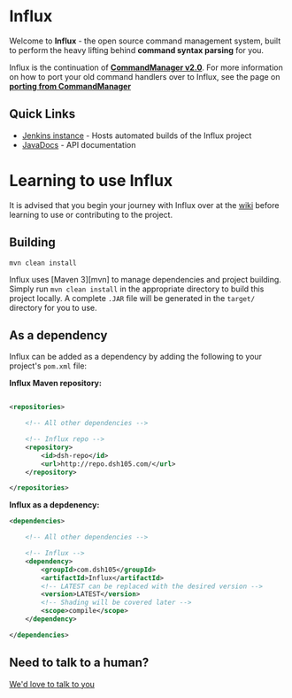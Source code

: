 Influx
=======

Welcome to **Influx** - the open source command management system, built to perform the heavy lifting behind **command syntax parsing** for you.

Influx is the continuation of **[CommandManager v2.0][cmd-manager]**. For more information on how to port your old command handlers over to Influx, see the page on **[porting from CommandManager][porting]**

## Quick Links

* [Jenkins instance][ci] - Hosts automated builds of the Influx project
* [JavaDocs][jd] - API documentation

# Learning to use Influx

It is advised that you begin your journey with Influx over at the [wiki][wiki] before learning to use or contributing to the project.

## Building

```
mvn clean install
```

Influx uses [Maven 3][mvn] to manage dependencies and project building. Simply run `mvn clean install` in the appropriate directory to build this project locally. A complete `.JAR` file will be generated in the `target/` directory for you to use.

## As a dependency

Influx can be added as a dependency by adding the following to your project's `pom.xml` file:

**Influx Maven repository:**

```xml

<repositories>

    <!-- All other dependencies -->

    <!-- Influx repo -->
    <repository>
        <id>dsh-repo</id>
        <url>http://repo.dsh105.com/</url>
    </repository>

</repositories>
```

**Influx as a depdenency:**
```xml
<dependencies>

    <!-- All other dependencies -->

    <!-- Influx -->
    <dependency>
        <groupId>com.dsh105</groupId>
        <artifactId>Influx</artifactId>
        <!-- LATEST can be replaced with the desired version -->
        <version>LATEST</version>
        <!-- Shading will be covered later -->
        <scope>compile</scope>
    </dependency>

</dependencies>
```

## Need to talk to a human?

[We'd love to talk to you][talk-to-us]



[cmd-manager]: https://github.com/DSH105/CommandManager/
[ci]: http://ci.dsh105.com/job/Influx
[jd]: http://jd.dsh105.com/Influx
[wiki]: https://github.com/DSH105/Influx/
[talk-to-us]: http://github.com/DSH105/Influx/wiki/talk-to-us/
[porting]: http://github.com/DSH105/Influx/wiki/porting-from-commandmanager/
